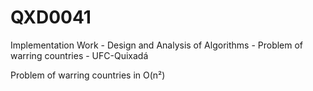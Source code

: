 # QXD0041
Implementation Work - Design and Analysis of Algorithms - Problem of warring countries - UFC-Quixadá


Problem of warring countries in O(n²)
